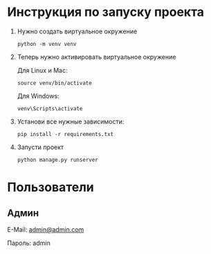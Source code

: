 # Инструкция по запуску проекта
1. Нужно создать виртуальное окружение
    ```
    python -m venv venv
    ```

2. Теперь нужно активировать виртуальное окружение

    Для Linux и Mac:
    ```
    source venv/bin/activate
    ```

    Для Windows:
    ```
    venv\Scripts\activate
    ```

3. Установи все нужные зависимости:
    ```
    pip install -r requirements.txt
    ```

4. Запусти проект
    ```
    python manage.py runserver
    ```
   
# Пользователи
## Админ
E-Mail: admin@admin.com

Пароль: admin
